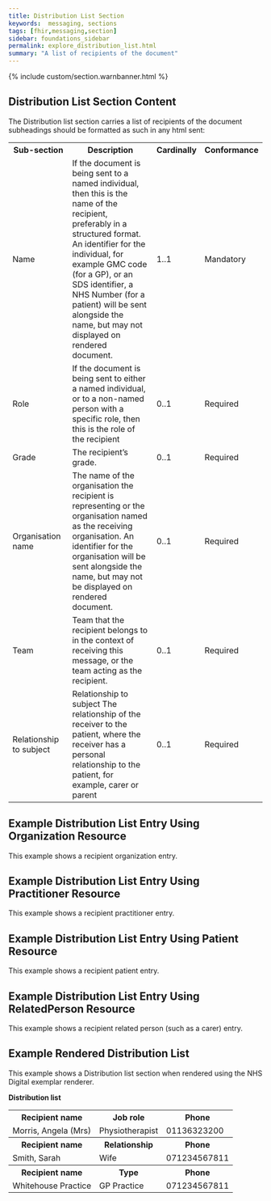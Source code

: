 ```yaml
---
title: Distribution List Section
keywords:  messaging, sections
tags: [fhir,messaging,section]
sidebar: foundations_sidebar
permalink: explore_distribution_list.html
summary: "A list of recipients of the document"
---
```

{% include custom/section.warnbanner.html %}


## Distribution List Section Content ##


The Distribution list section carries a list of recipients of the document subheadings should be formatted as such in any html sent:

<table width="100%">
<tr>
<th width="25%">Sub-section</th>
<th width="45%">Description</th>
<th width="15%">Cardinally</th>
<th width="15%">Conformance</th>
</tr>
<tr>
<td>Name</td>
<td>If the document is being sent to a named individual, then this is the name of the recipient, preferably in a structured format. An identifier for the individual, for example GMC code (for a GP), or an SDS identifier, a NHS Number (for a patient) will be sent alongside the name, but may not displayed on rendered document.</td>
<td>1..1</td>
<td>Mandatory</td>
</tr>
<tr>
<td>Role</td>
<td>If the document is being sent to either a named individual, or to a non-named person with a specific role, then this is the role of the recipient</td>
<td>0..1</td>
<td>Required</td>
</tr>
<tr>
<td>Grade</td>
<td>The recipient’s grade.</td>
<td>0..1</td>
<td>Required</td>
</tr>
<tr>
<td>Organisation name</td>
<td>The name of the organisation the recipient is representing or the organisation named as the receiving organisation. An identifier for the organisation will be sent alongside the name, but may not be displayed on rendered document.</td>
<td>0..1</td>
<td>Required</td>
</tr>
<tr>
<td>Team</td>
<td>Team that the recipient belongs to in the context of receiving this message, or the team acting as the recipient.</td>
<td>0..1</td>
<td>Required</td>
</tr>
<tr>
<td>Relationship to subject</td>
<td>Relationship to subject	The relationship of the receiver to the patient, where the receiver has a personal relationship to the patient, for example, carer or parent</td>
<td>0..1</td>
<td>Required</td>
</tr>
</table>
	




## Example Distribution List Entry Using Organization Resource ##

This example shows a recipient organization entry.

<script src="https://gist.github.com/IOPS-DEV/f5c1fab997a9d0ef2a586e73728ac2a7.js"></script>


## Example Distribution List Entry Using Practitioner Resource ##

This example shows a recipient practitioner entry.

<script src="https://gist.github.com/IOPS-DEV/dd3378a4b7b62deaa48117449efbd7b8.js"></script>


## Example Distribution List Entry Using Patient Resource ##

This example shows a recipient patient entry.

<script src="https://gist.github.com/IOPS-DEV/af79cf398178936f11f5eb5c5d45c13c.js"></script>

## Example Distribution List Entry Using RelatedPerson Resource ##

This example shows a recipient related person (such as a carer) entry.

<script src="https://gist.github.com/IOPS-DEV/0b8035163391ff6a5de011412c079338.js"></script>

## Example Rendered Distribution List ##

This example shows a Distribution list section when rendered using the NHS Digital exemplar renderer.


**Distribution list**
		
<table width="100%">
<tr>
<th>Recipient name</th>
<th>Job role</th>
<th>Phone</th>
<tr>
<tr>
<td>Morris, Angela (Mrs)</td>
<td>Physiotherapist</td>
<td>01136323200</td>
<tr>
<tr>
<th>Recipient name</th>
<th>Relationship</th>
<th>Phone</th>
<tr>
<tr>
<td>Smith, Sarah</td>
<td>Wife</td>
<td>071234567811</td>
<tr>		
<tr>
<th>Recipient name</th>
<th>Type</th>
<th>Phone</th>
<tr>
<tr>
<td>Whitehouse Practice</td>
<td>GP Practice</td>
<td>071234567811</td>
<tr>
			


		
